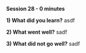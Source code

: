 **Session 28 - 0 minutes**

**1) What did you learn?**
asdf

**2) What went well?**
sadf

**3) What did not go well?**
sadf

